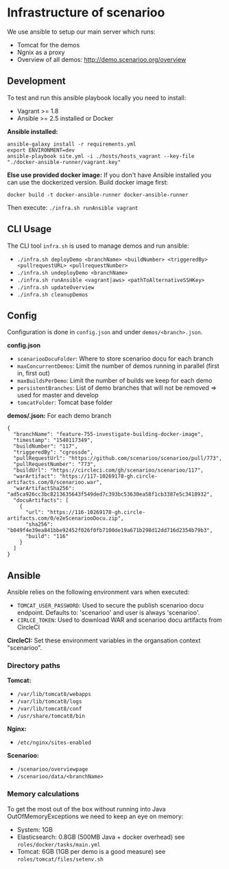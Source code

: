 # Infrastructure of scenarioo

We use ansible to setup our main server which runs:
- Tomcat for the demos
- Ngnix as a proxy
- Overview of all demos: http://demo.scenarioo.org/overview

## Development

To test and run this ansible playbook locally you need to install:
- Vagrant >= 1.8
- Ansible >= 2.5 installed or Docker

**Ansible installed:** 
```
ansible-galaxy install -r requirements.yml
export ENVIRONMENT=dev
ansible-playbook site.yml -i ./hosts/hosts_vagrant --key-file "./docker-ansible-runner/vagrant.key"
```

**Else use provided docker image:**
If you don't have Ansible installed you can use the dockerized version. Build docker image first:
```
docker build -t docker-ansible-runner docker-ansible-runner
```

Then execute: `./infra.sh runAnsible vagrant`

## CLI Usage

The CLI tool `infra.sh` is used to manage demos and run ansible:
 - `./infra.sh deployDemo <branchName> <buildNumber> <triggeredBy> <pullrequestURL> <pullrequestNumber>`
 - `./infra.sh undeployDemo <branchName>`
 - `./infra.sh runAnsible <vagrant|aws> <pathToAlternativeSSHKey>`
 - `./infra.sh updateOverview`
 - `./infra.sh cleanupDemos`
    
## Config
Configuration is done in `config.json` and under `demos/<branch>.json`.

**config.json**
- `scenariooDocuFolder`: Where to store scenarioo docu for each branch
- `maxConcurrentDemos`: Limit the number of demos running in parallel (first in, first out)
- `maxBuildsPerDemo`: Limit the number of builds we keep for each demo
- `persistentBranches`: List of demo branches that will not be removed => used for master and develop
- `tomcatFolder`: Tomcat base folder

**demos/<branch>.json:** For each demo branch
```
{
  "branchName": "feature-755-investigate-building-docker-image",
  "timestamp": "1540117349",
  "buildNumber": "117",
  "triggeredBy": "cgrossde",
  "pullRequestUrl": "https://github.com/scenarioo/scenarioo/pull/773",
  "pullRequestNumber": "773",
  "buildUrl": "https://circleci.com/gh/scenarioo/scenarioo/117",
  "warArtifact": "https://117-10269178-gh.circle-artifacts.com/0/scenarioo.war",
  "warArtifactSha256": "ad5ca926cc3bc8213635643f549ded7c393bc53630ea58f1cb3387e5c3418932",
  "docuArtifacts": [
    {
      "url": "https://116-10269178-gh.circle-artifacts.com/0/e2eScenariooDocu.zip",
      "sha256": "b049f4e39ea841bbe92452f026f0fb7100de19a671b298d12dd716d2354b79b3",
      "build": "116"
    }
  ]
}
```


## Ansible

Ansible relies on the following environment vars when executed:
- `TOMCAT_USER_PASSWORD`: Used to secure the publish scenarioo docu endpoint. Defaults to: 'scenarioo' and user is always 'scenarioo'.
- `CIRLCE_TOKEN`: Used to download WAR and scenarioo docu artifacts from CircleCI

**CircleCI:** Set these environment variables in the organsation context "scenarioo". 

### Directory paths
**Tomcat:**
- `/var/lib/tomcat8/webapps` 
- `/var/lib/tomcat8/logs` 
- `/var/lib/tomcat8/conf` 
- `/usr/share/tomcat8/bin`

**Nginx:**
- `/etc/nginx/sites-enabled` 

**Scenarioo:**
- `/scenarioo/overviewpage`
- `/scenarioo/data/<branchName>`


### Memory calculations

To get the most out of the box without running into Java OutOfMemoryExceptions we need to keep an eye on memory:

- System: 1GB
- Elasticsearch: 0.8GB  (500MB Java + docker overhead)  see `roles/docker/tasks/main.yml`
- Tomcat: 6GB (1GB per demo is a good measure)  see `roles/tomcat/files/setenv.sh`